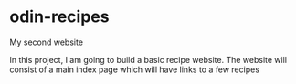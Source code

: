 # odin-recipes
My second website

In this project, I am going to build a basic recipe website.
The website will consist of a main index page which will have links to a few recipes